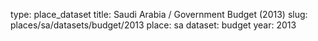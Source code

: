 type: place_dataset
title: Saudi Arabia / Government Budget (2013)
slug: places/sa/datasets/budget/2013
place: sa
dataset: budget
year: 2013
